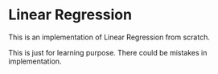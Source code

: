 # Linear Regression

This is an implementation of Linear Regression from scratch.

This is just for learning purpose. There could be mistakes in implementation.

